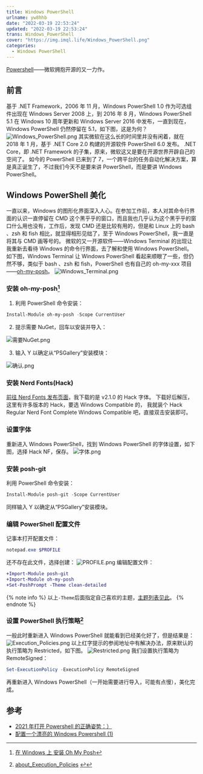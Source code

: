```yaml
---
title: Windows PowerShell
urlname: yw8hhb
date: "2022-03-19 22:53:24"
updated: "2022-03-19 22:53:24"
trans: Windows_PowerShell
cover: "https://img.imql.life/Windows_PowerShell.png"
categories:
  - Windows PowerShell
---
```


[Powershell](https://github.com/PowerShell/PowerShell)——微软拥抱开源的又一力作。

<!-- more -->

## 前言

基于 .NET Framework，2006 年 11 月，Windows PowerShell 1.0 作为可选组件出现在 Windows Server 2008 上，到 2016 年 8 月，Windows PowerShell 5.1 在 Windows 10 周年更新和 Windows Server 2016 中发布，一直到现在，Windows PowerShell 仍然停留在 5.1，如下图，这是为何？
![Windows_PowerShell.png](https://img.imql.life/illustrations/f0bd31264a4123e055441e3074f98dd7.png)
其实微软在这么长的时间里并没有闲着，就在 2018 年 1 月，基于 .NET Core 2.0 构建的开源软件 PowerShell 6.0 发布。
.NET Core，即 .NET Framework 的子集，原来，微软这又是要在开源世界开辟自己的空间了。
如今的 PowerShell 已来到了 7，一个跨平台的任务自动化解决方案，算是真正诞生了，不过我们今天不是要来讲 PowerShell，而是要讲 Windows PowerShell。

## Windows PowerShell 美化

一直以来，Windows 的图形化界面深入人心。在参加工作前，本人对其命令行界面的认识一直停留在 CMD 这个黑乎乎的窗口，而且我也几乎认为这个黑乎乎的窗口什么用也没有，工作后，发现 CMD 还是比较有用的，但是和 Linux 上的 bash 、zsh 和 fish 相比，就显得相形见绌了，至于 Windows PowerShell，我一直是将其与 CMD 画等号的。
微软的又一开源软件——Windows Terminal 的出现让我重新去看待 Windows 的命令行界面，去了解和使用 Windows PowerShell。
如下图，Windows Terminal 让 Windows PowerShell 看起来顺眼了一些，但仍然不够，类似于 bash 、zsh 和 fish，PowerShell 也有自己的 oh-my-xxx 项目——[oh-my-posh](https://github.com/JanDeDobbeleer/oh-my-posh)。
![Windows_Terminal.png](https://img.imql.life/illustrations/559cef53152f46e7df50f7da185e92bb.png)

### 安装 oh-my-posh[^1]

1. 利用 PowerShell 命令安装：

```powershell
Install-Module oh-my-posh -Scope CurrentUser
```

2. 提示需要 NuGet，回车以安装并导入：

![需要NuGet.png](https://img.imql.life/illustrations/2857dad2e859dd791a7781d464e71d12.png)

3. 输入 Y 以确定从“PSGallery”安装模块：

![确认.png](https://img.imql.life/illustrations/04e98fe12f8276d06f666db93fdeb2cb.png)

### 安装 **Nerd Fonts(Hack)**

[前往 Nerd Fonts 发布页面](https://github.com/ryanoasis/nerd-fonts/releases/)，我下载的是 v2.1.0 的 Hack 字体。
下载好后解压，这里有许多版本的 Hack，要选 Windows Compatible 的， 我就装个 Hack Regular Nerd Font Complete Windows Compatible 吧，直接双击安装即可。

### 设置字体

重新进入 Windows PowerShell，找到 Windows PowerShell 的字体设置，如下图，选择 Hack NF，保存。
![字体.png](https://img.imql.life/illustrations/d27c853079204309f601c3d19b0a19db.png)

### 安装 posh-git

利用 PowerShell 命令安装：

```powershell
Install-Module posh-git -Scope CurrentUser
```

同样输入 Y 以确定从“PSGallery”安装模块。

### 编辑 PowerShell 配置文件

记事本打开配置文件：

```powershell
notepad.exe $PROFILE
```

还不存在此文件，选择创建：
![PROFILE.png](https://img.imql.life/illustrations/90db2c3f829eb7bbe9e68ad17d63d20f.png)
编辑配置文件：

```diff
+Import-Module posh-git
+Import-Module oh-my-posh
+Set-PoshPrompt -Theme clean-detailed
```

{% note info %}
以上`-Theme`后面指定自己喜欢的主题，[主题列表见此](https://ohmyposh.dev/docs/themes)。
{% endnote %}

### 设置 PowerShell 执行策略[^2]

一般此时重新进入 Windows PowerShell 就能看到已经美化好了，但是结果是：
![Execution_Policies.png](https://img.imql.life/illustrations/f107ea7bc2a09ef8e8340886a0a4ce40.png)
以上红字提示的参阅地址中有解决办法，原来默认的执行策略为 Restricted，如下图。
![Restricted.png](https://img.imql.life/illustrations/370d106359bc6d0dfe2016c361e5bf83.png)
我们设置执行策略为 RemoteSigned：

```powershell
Set-ExecutionPolicy -ExecutionPolicy RemoteSigned
```

再重新进入 Windows PowerShell（一开始需要进行导入，可能有点慢），美化完成。

## 参考

- [2021 年打开 Powershell 的正确姿势：）](https://www.bilibili.com/video/BV1jQ4y1Y7mG)
- [配置一个漂亮的 Windows Powershell (1)](https://www.bilibili.com/video/BV12u411Z7Zo)

[^1]: [在 Windows 上 安装 Oh My Posh](https://ohmyposh.dev/docs/)
[^2]: [about_Execution_Policies](https://docs.microsoft.com/zh-cn/powershell/module/microsoft.powershell.core/about/about_execution_policies?view=powershell-5.1) [↩](#设置-PowerShell-执行策略-2)

